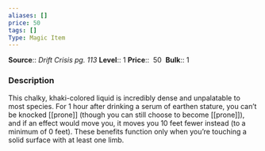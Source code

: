 ```yaml
---
aliases: []
price: 50
tags: []
Type: Magic Item
---
```


**Source**:: _Drift Crisis pg. 113_
**Level**:: 1
**Price**::  50 
**Bulk**:: 1

### Description

This chalky, khaki-colored liquid is incredibly dense and unpalatable to most species. For 1 hour after drinking a serum of earthen stature, you can’t be knocked [[prone]] (though you can still choose to become [[prone]]), and if an effect would move you, it moves you 10 feet fewer instead (to a minimum of 0 feet). These benefits function only when you’re touching a solid surface with at least one limb.
